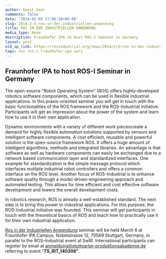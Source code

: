```yaml
---
author: Guest User
comments: false
date: '2014-02-05 17:06:58+00:00'
slug: 2014-2-5-ros-in-der-industriellen-anwendung
title: ROS IN DER INDUSTRIELLEN ANWENDUNG
media_type: None
description: Fraunhofer IPA to host ROS-I Seminar in Germany
layout: post
old_sp_link: https://rosindustrial.org/news/2014/2/5/ros-in-der-industriellen-anwendung
tags: ros ros-i fraunhofer-ipa swri
---
```


Fraunhofer IPA to host ROS-I Seminar in Germany
-----------------------------------------------

The open-source "Robot Operating System" (ROS) offers highly-developed robotics software components, which can be used in flexible industrial applications. In this praxis-oriented seminar you will get in touch with the basic functionalities of the ROS framework and the ROS-Industrial initiative. Participants will get an impression about the power of the system and learn how to use it in their own application.

Dynamic environments with a variety of different work piecescreate a demand for highly flexible automation solutions supported by sensors and intelligent software components. A cost efficient, reusable and powerful solution is the open-source framework ROS. It offers a huge amount of intelligent algorithms, methods and integrated libraries. An advantage is that software as well as hardware components can easily be exchanged due to a network based communication layer and standardized interfaces. One example for standardization is the simple message protocol which interfaces multiple industrial robot controllers and offers a common interface on the ROS level. Another focus of ROS-Industrial is to enhance software quality through a model-driven-engineering approach and automated testing. This allows for time efficient and cost effective software development and lowers the overall development costs.

In robotics research, ROS is already a well-established standard. The next step is to bring this power to industrial applications. For this purpose, the ROS-Industrial initiative was founded. This seminar will get participants in touch with the theoretical basics of ROS and teach how to practically use it for their own industrial application.

[Ros in der Industriellen Anwendung](/s/2014_3_6_ROS-in-der-industriellen-Anwendung.pdf) seminar will be held March 6 at Fraunhofer IPA Campus, Nobelstrasse 12, 70569 Stuttgart, Germany, in parallel to the ROS-Industrial event at SwRI. International participants can register by email at [anmeldung@stuttgarter-produktionsakademie.de](mailto:anmeldung@stuttgarter-produktionsakademie.de) referring to event "**TS\_RIT\_140306".**


